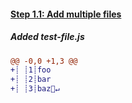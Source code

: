 [{]: <helper> (diffStep 1.1 files="test-file.js")
#### [Step 1.1: Add multiple files](../../../../commit/XXX)

##### Added test-file.js
```diff
@@ -0,0 +1,3 @@
+┊ ┊1┊foo
+┊ ┊2┊bar
+┊ ┊3┊baz🚫↵
```
[}]: #